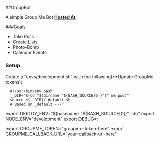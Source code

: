 ##GroupBot

A simple Group Me Bot
[**Hosted At**](https://fast-hamlet-9749.herokuapp.com/)

###Goals

* Take Polls 
* Create Lists 
* Photo-Bomb 
* Calendar Events 

### Setup
Create a "envs/development.sh" with the following(**Update GroupMe tokens):
```
  #!/usr/bin/env bash
  __DIR="$(cd "$(dirname "${BASH_SOURCE[0]}")" && pwd)"
  source ${__DIR}/_default.sh
  # Based on _default ---^
```

  export DEPLOY_ENV="$(basename "${BASH_SOURCE[0]}" .sh)"
  export NODE_ENV="development"
  export DEBUG=*:*

  export GROUPME_TOKEN="groupme-token-here"
  export GROUPME_CALLBACK_URL="your-callback-url-here" 

